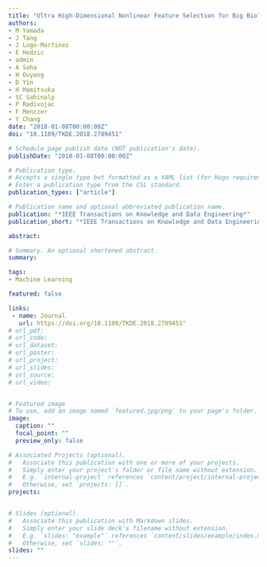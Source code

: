 ```yaml
---
title: "Ultra High-Dimensional Nonlinear Feature Selection for Big Biological Data"
authors:
- M Yamada
- J Tang
- J Lugo-Martinez
- E Hodzic
- admin
- A Saha
- H Ouyang
- D Yin
- H Mamitsuka
- SC Sahinalp
- P Radivojac
- F Menczer
- Y Chang
date: "2018-01-08T00:00:00Z"
doi: "10.1109/TKDE.2018.2789451"

# Schedule page publish date (NOT publication's date).
publishDate: "2018-01-08T00:00:00Z"

# Publication type.
# Accepts a single type but formatted as a YAML list (for Hugo requirements).
# Enter a publication type from the CSL standard.
publication_types: ["article"]

# Publication name and optional abbreviated publication name.
publication: "*IEEE Transactions on Knowledge and Data Engineering*"
publication_short: "*IEEE Transactions on Knowledge and Data Engineering*"

abstract: 

# Summary. An optional shortened abstract.
summary: 

tags:
- Machine Learning

featured: false

links:
 - name: Journal
   url: https://doi.org/10.1109/TKDE.2018.2789451"
# url_pdf: 
# url_code: 
# url_dataset: 
# url_poster: 
# url_project: 
# url_slides: 
# url_source: 
# url_video: 


# Featured image
# To use, add an image named `featured.jpg/png` to your page's folder. 
image:
  caption: ""
  focal_point: ""
  preview_only: false

# Associated Projects (optional).
#   Associate this publication with one or more of your projects.
#   Simply enter your project's folder or file name without extension.
#   E.g. `internal-project` references `content/project/internal-project/index.md`.
#   Otherwise, set `projects: []`.
projects:


# Slides (optional).
#   Associate this publication with Markdown slides.
#   Simply enter your slide deck's filename without extension.
#   E.g. `slides: "example"` references `content/slides/example/index.md`.
#   Otherwise, set `slides: ""`.
slides: ""
---
```


